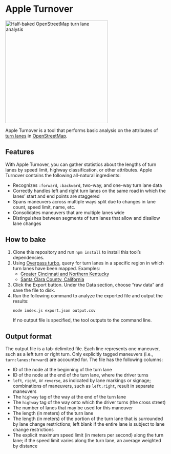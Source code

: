 # Apple Turnover

[<img src="https://upload.wikimedia.org/wikipedia/commons/thumb/7/77/Pastry-Turnover-Apple.jpg/640px-Pastry-Turnover-Apple.jpg" width="320" alt="Half-baked OpenStreetMap turn lane analysis">](https://commons.wikimedia.org/wiki/File:Pastry-Turnover-Apple.jpg)

Apple Turnover is a tool that performs basic analysis on the attributes of [turn lanes](https://wiki.openstreetmap.org/wiki/Key:turn) in [OpenStreetMap](https://www.openstreetmap.org/).

## Features

With Apple Turnover, you can gather statistics about the lengths of turn lanes by speed limit, highway classification, or other attributes. Apple Turnover contains the following all-natural ingredients:

* Recognizes `:forward`, `:backward`, two-way, and one-way turn lane data
* Correctly handles left and right turn lanes on the same road in which the lanes’ start and end points are staggered
* Spans maneuvers across multiple ways split due to changes in lane count, speed limit, name, etc.
* Consolidates maneuvers that are multiple lanes wide
* Distinguishes between segments of turn lanes that allow and disallow lane changes

## How to bake

1. Clone this repository and run `npm install` to install this tool’s dependencies.
1. Using [Overpass turbo](http://overpass-turbo.eu/), query for turn lanes in a specific region in which turn lanes have been mapped. Examples:
   * [Greater Cincinnati and Northern Kentucky](http://overpass-turbo.eu/s/tFY)
   * [Santa Clara County, California](http://overpass-turbo.eu/s/tJv)
1. Click the Export button. Under the Data section, choose “raw data” and save the file to disk.
1. Run the following command to analyze the exported file and output the results:
   ```bash
   node index.js export.json output.csv
   ```
   If no output file is specified, the tool outputs to the command line.

## Output format

The output file is a tab-delimited file. Each line represents one maneuver, such as a left turn or right turn. Only explicitly tagged maneuvers (i.e., `turn:lanes:forward`) are accounted for. The file has the following columns:

* ID of the node at the beginning of the turn lane
* ID of the node at the end of the turn lane, where the driver turns
* `left`, `right`, or `reverse`, as indicated by lane markings or signage; combinations of maneuvers, such as `left;right`, result in separate maneuvers
* The `highway` tag of the way at the end of the turn lane
* The `highway` tag of the way onto which the driver turns (the cross street)
* The number of lanes that may be used for this maneuver
* The length (in meters) of the turn lane
* The length (in meters) of the portion of the turn lane that is surrounded by lane change restrictions; left blank if the entire lane is subject to lane change restrictions
* The explicit maximum speed limit (in meters per second) along the turn lane; if the speed limit varies along the turn lane, an average weighted by distance
